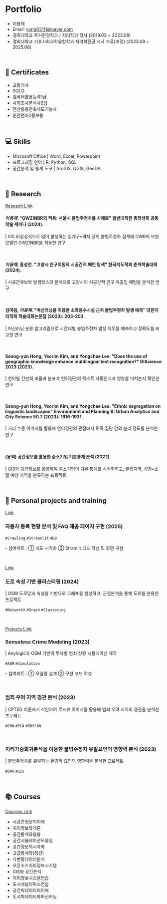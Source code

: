 # Portfolio

- 이용채
- Email: yong03111@naver.com
- 경희대학교 주거환경학과 / 지리학과 학사 (2019.03 ~ 2023.08)
- 경희대학교 기후사회과학융합학과 지리학전공 석사 수료(예정) (2023.09 ~ 2025.08)

<br>


## 📄 Certificates
- 교통기사
- SQLD
- 컴퓨터활용능력1급
- 사회조사분석사2급
- 전산응용건축제도기능사
- 운전면허2종보통

<br>

## 💻 Skills
- Microsoft Office | Word, Excel, Powerpoint
- 프로그래밍 언어 | R, Python, SQL
- 공간분석 및 통계 도구 | ArcGIS, QGIS, GeoDA

<br>

## 📜 Research

[Reseach Link](https://github.com/chaeylee9/Research)
#### *이용채*. "GWZINBR의 적용: 서울시 불법주정차를 사례로" 일반대학원 총학생회 공동학술 세미나 (2024).
| 0이 비정상적으로 많이 발생하는 집계구•격자 단위 불법주정차 집계에 GWR의 보완 모델인 GWZINBR을 적용한 연구

<br>

#### *이용채*, 홍성연. "고양시 인구이동의 시공간적 패턴 탐색" 한국지도학회 춘계학술대회 (2024).
| 시공간큐브와 발생핫스팟 분석으로 고양시의 시공간적 인구 유출입 패턴을 분석한 연구

<br>

#### 김여림, *이용채*. "머신러닝을 이용한 소화용수시설 근처 불법주정차 발생 예측" 대한지리학회 학술대회논문집 (2023): 203-203.
| 머신러닝 분류 알고리즘으로 시간대별 불법주정차 발생 유무를 예측하고 정확도를 비교한 연구

<br>

#### Seong-yun Hong, Yeorim Kim, and **Yongchae Lee**. "Does the use of geographic knowledge enhance multilingual text recognition?" GIScience 2023 (2023).
| 언어별 간판의 비율과 분포가 언어경관의 텍스트 자동인식에 영향을 미치는지 확인한 연구

<br>

#### Seong-yun Hong, Yeorim Kim, and **Yongchae Lee**. "Ethnic segregation on linguistic landscapes" Environment and Planning B: Urban Analytics and City Science 50.7 (2023): 1916-1931.
| 거리 수준 이미지를 활용해 언어경관의 관점에서 민족 집단 간의 분리 정도를 분석한 연구

<br>

#### (용역) 공간정보를 활용한 중소기업 기본통계 분석 (2022)
| GIS와 공간정보를 활용하여 중소기업의 기본 통계를 시각화하고, 밀집지역, 성장•소멸 예상 지역을 분류하는 프로젝트

<br>


## 📖 Personal projects and training

[Link](https://github.com/chaeylee9/SKN-monthly-project1-team2)
### 자동차 등록 현황 분석 및 FAQ 제공 페이지 구현 (2025)

```#Crawling``` ```#Streamlit``` ```#DB```

   \-  참여파트 : ① 지도 시각화 ② Stramlit 코드 작성 및 화면 구현 

<br>


[Link](https://github.com/chaeylee9/Network)
### 도로 속성 기반 클러스터링 (2024)
| OSM 도로망과 속성을 기반으로 그래프를 생성하고, 군집분석을 통해 도로를 분류한 프로젝트

```#NetworkX``` ```#Graph``` ```#Clustering```

<br>

[Projects Link](https://github.com/chaeylee9/Projects)
### Senseless Crime Modeling (2023)
| Anylogic과 OSM 기반의 무차별 범죄 상황 시뮬레이션 제작

```#ABM``` ```#Simulation```

   \-  참여파트 : ① 모델링 설계 ② 구현 코드 작성 

<br>

### 범죄 우려 지역 경관 분석 (2023)
| CPTED 이론에서 착안하여 로드뷰 이미지를 활용해 범죄 우려 지역의 경관을 분석한 프로젝트

```#CNN``` ```#PCA``` ```#DBSCAN```

<br>

### 지리가중회귀분석을 이용한 불법주정차 유발요인의 영향력 분석 (2023)
| 불법주정차를 유발하는 환경적 요인의 영향력을 분석한 프로젝트

```#GWR``` ```#GIS```

<br>

## 📚 Courses

[Courses Link](https://github.com/chaeylee9/Courses)
- 시공간정보의이해
- 지리정보학개론
- 공간통계와응용
- 공간시뮬레이션모델링
- 공간정보의시각화
- 고급통계학(청강)
- 다변량데이터분석
- 오픈소스지리정보시스템
- GIS와 공간분석
- 지리정보시스템연습
- 도시애널리틱스연습
- 공간빅데이터의이해
- 도시빅데이터와머신러닝


